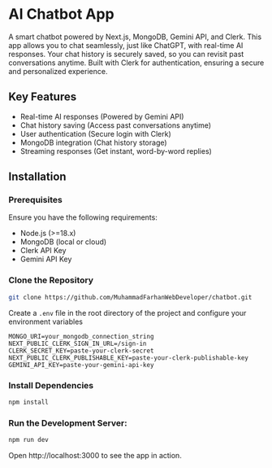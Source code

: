 # AI Chatbot App

A smart chatbot powered by Next.js, MongoDB, Gemini API, and Clerk. This app allows you to chat seamlessly, just like ChatGPT, with real-time AI responses. Your chat history is securely saved, so you can revisit past conversations anytime. Built with Clerk for authentication, ensuring a secure and personalized experience. 

## Key Features
- Real-time AI responses (Powered by Gemini API)
- Chat history saving (Access past conversations anytime)
- User authentication (Secure login with Clerk)
- MongoDB integration (Chat history storage)
- Streaming responses (Get instant, word-by-word replies)
## Installation
### Prerequisites
Ensure you have the following requirements:
- Node.js (>=18.x)
- MongoDB (local or cloud)
- Clerk API Key
- Gemini API Key
### Clone the Repository
```sh
git clone https://github.com/MuhammadFarhanWebDeveloper/chatbot.git
```

Create a `.env` file in the root directory of the project and configure your environment variables
```
MONGO_URI=your_mongodb_connection_string
NEXT_PUBLIC_CLERK_SIGN_IN_URL=/sign-in
CLERK_SECRET_KEY=paste-your-clerk-secret
NEXT_PUBLIC_CLERK_PUBLISHABLE_KEY=paste-your-clerk-publishable-key
GEMINI_API_KEY=paste-your-gemini-api-key
```
### Install Dependencies
```sh
npm install
```
### Run the Development Server:

```sh
npm run dev
```

Open http://localhost:3000 to see the app in action.

